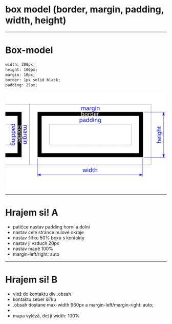 <!-- .slide: data-state="c-slide-inter" -->

# box model (border, margin, padding, width, height)

---

# Box-model

<pre class="c-text-md fragment" contenteditable><code class="lang-css stretch" data-noescape><span class="fragment">width: 300px;</span>
<span class="fragment">height: 100px;</span>
<span class="fragment">margin: 10px;</span>
<span class="fragment">border: 1px solid black;</span>
<span class="fragment">padding: 25px;</span></code></pre>
<img src="img/box-model.svg" style="border:0 none;box-shadow:none;">


---

<!-- .slide: data-state="c-slide-task" -->

# Hrajem si! A

* patičce nastav padding horní a dolní
* nastav celé stránce nulové okraje
* nastav šířku 50% boxu s kontakty
* nastav ji vzduch 20px
* nastav mapě 100%
* margin-left/right: auto

---

<!-- .slide: data-state="c-slide-task" -->

# Hrajem si! B
 
* vlož do kontaktu div .obsah
* kontaktu seber šířku
* .obsah dostane max-width 960px a margin-left/margin-right: auto;
* 
* mapa vylézá, dej ji width: 100% 

